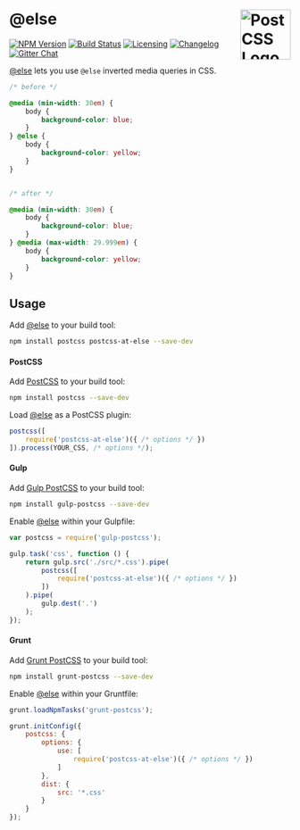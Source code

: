 # @else <a href="https://github.com/postcss/postcss"><img src="https://postcss.github.io/postcss/logo.svg" alt="PostCSS Logo" width="90" height="90" align="right"></a>

[![NPM Version][npm-img]][npm-url]
[![Build Status][cli-img]][cli-url]
[![Licensing][lic-image]][lic-url]
[![Changelog][log-image]][log-url]
[![Gitter Chat][git-image]][git-url]

[@else] lets you use `@else` inverted media queries in CSS.

```css
/* before */

@media (min-width: 30em) {
	body {
		background-color: blue;
	}
} @else {
	body {
		background-color: yellow;
	}
}


/* after */

@media (min-width: 30em) {
	body {
		background-color: blue;
	}
} @media (max-width: 29.999em) {
	body {
		background-color: yellow;
	}
}
```

## Usage

Add [@else] to your build tool:

```bash
npm install postcss postcss-at-else --save-dev
```

#### PostCSS

Add [PostCSS] to your build tool:

```bash
npm install postcss --save-dev
```

Load [@else] as a PostCSS plugin:

```js
postcss([
	require('postcss-at-else')({ /* options */ })
]).process(YOUR_CSS, /* options */);
```

#### Gulp

Add [Gulp PostCSS] to your build tool:

```bash
npm install gulp-postcss --save-dev
```

Enable [@else] within your Gulpfile:

```js
var postcss = require('gulp-postcss');

gulp.task('css', function () {
	return gulp.src('./src/*.css').pipe(
		postcss([
			require('postcss-at-else')({ /* options */ })
		])
	).pipe(
		gulp.dest('.')
	);
});
```

#### Grunt

Add [Grunt PostCSS] to your build tool:

```bash
npm install grunt-postcss --save-dev
```

Enable [@else] within your Gruntfile:

```js
grunt.loadNpmTasks('grunt-postcss');

grunt.initConfig({
	postcss: {
		options: {
			use: [
				require('postcss-at-else')({ /* options */ })
			]
		},
		dist: {
			src: '*.css'
		}
	}
});
```

[npm-url]: https://www.npmjs.com/package/postcss-at-else
[npm-img]: https://img.shields.io/npm/v/postcss-at-else.svg
[cli-url]: https://github.com/csstools/postcss-at-else/actions/workflows/ci.yaml/badge.svg
[cli-img]: https://github.com/csstools/postcss-at-else/actions/workflows/ci.yaml
[lic-url]: LICENSE.md
[lic-image]: https://img.shields.io/npm/l/postcss-at-else.svg
[log-url]: CHANGELOG.md
[log-image]: https://img.shields.io/badge/changelog-md-blue.svg
[git-url]: https://gitter.im/postcss/postcss
[git-image]: https://img.shields.io/badge/chat-gitter-blue.svg

[@else]: https://github.com/csstools/postcss-at-else
[PostCSS]: https://github.com/postcss/postcss
[Gulp PostCSS]: https://github.com/postcss/gulp-postcss
[Grunt PostCSS]: https://github.com/nDmitry/grunt-postcss
